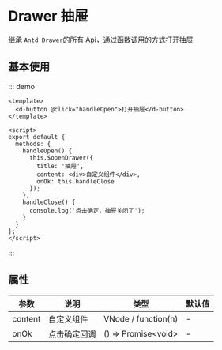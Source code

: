 # Drawer 抽屉

继承 `Antd Drawer`的所有 Api，通过函数调用的方式打开抽屉

## 基本使用

::: demo

```vue
<template>
  <d-button @click="handleOpen">打开抽屉</d-button>
</template>

<script>
export default {
  methods: {
    handleOpen() {
      this.$openDrawer({
        title: '抽屉',
        content: <div>自定义组件</div>,
        onOk: this.handleClose
      });
    },
    handleClose() {
      console.log('点击确定，抽屉关闭了');
    }
  }
};
</script>
```

:::

## 属性

| 参数    | 说明         | 类型                  | 默认值 |
| ------- | ------------ | --------------------- | ------ |
| content | 自定义组件   | VNode / function(h)   | -      |
| onOk    | 点击确定回调 | () => Promise\<void\> | -      |
